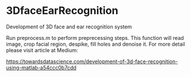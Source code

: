 # 3DfaceEarRecognition
Development of 3D face and ear recognition system

Run preprocess.m to perform preprecessing steps. This function will read image, crop facial region, despike, fill holes and denoise it. For more detail please visit article at Medium:

https://towardsdatascience.com/development-of-3d-face-recognition-using-matlab-a54ccc0b7cdd

